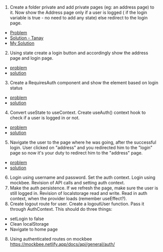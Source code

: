 1. Create a folder private and add private pages (eg: an address page) to it. Now show the Address page only if a user is logged ( if the login variable is true - no need to add any state) else redirect to the login page.
- [Problem](https://codesandbox.io/s/6918c)
- [Solution - Tanay](https://codesandbox.io/s/7bhir)
- [My Solution](https://codesandbox.io/s/react-router-nav-link-solution-forked-zy7iod?file=/src/App.jsx)
2. Using state create a login button and accordingly show the address page and login page.
- [problem](https://codesandbox.io/s/7bhir)
- [solution](https://codesandbox.io/s/react-router-auth-02-loxjdu)
3. Create a RequiresAuth component and show the element based on login status
- [problem](https://codesandbox.io/s/react-router-auth-02-loxjdu)
- [solution](https://codesandbox.io/s/react-router-auth-03-solution-cm4hjr)
4. Convert useState to useContext. Create useAuth() context hook to check if a user is logged in or not.
- [problem](https://codesandbox.io/s/react-router-auth-03-solution-cm4hjr)
- [solution](https://codesandbox.io/s/react-router-auth-04-solution-3ie3qp)
5. Navigate the user to the page where he was going, after the successful login. User clicked on "address" and you redirected him to the "login" page so now it's your duty to redirect him to the "address" page.
- [problem](https://codesandbox.io/s/react-router-auth-05-question-3n0ch1)
- [solution]()
6. Login using username and password. Set the auth context. Login using mockbee. Revision of API calls and setting auth context.
7. Make the auth persistence. If we refresh the page, make sure the user is still logged in. Revision of localstorage read and write. Read in auth context, when the provider loads (remember useEffect?).
8. Create logout route for user. Create a logoutUser function. Pass it through AuthContext. This should do three things:
- setLogin to false
- Clean localStorage
- Navigate to home page
8. Using authenticated routes on mockbee https://mockbee.netlify.app/docs/api/general/auth/
